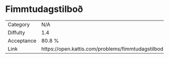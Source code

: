 # Fimmtudagstilboð

<table>
    <tr>
        <td>Category</td>
        <td>N/A</td>
    </tr>
    <tr>
        <td>Diffulty</td>
        <td>1.4</td>
    </tr>
    <tr>
        <td>Acceptance</td>
        <td>80.8 %</td>
    </tr>
    <tr>
        <td>Link</td>
        <td>https://open.kattis.com/problems/fimmtudagstilbod</td>
    </tr>
</table>